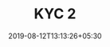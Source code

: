 ---
title: "KYC 2"
date: 2019-08-12T13:13:26+05:30
type: "credit-report"
layout: "kyc-2"

currentinfo: 'completed'
currentpayment: 'completed'
currentkyc: 'incomplete'
currentreport: ''

loggedin: true
progressBar: true
---
